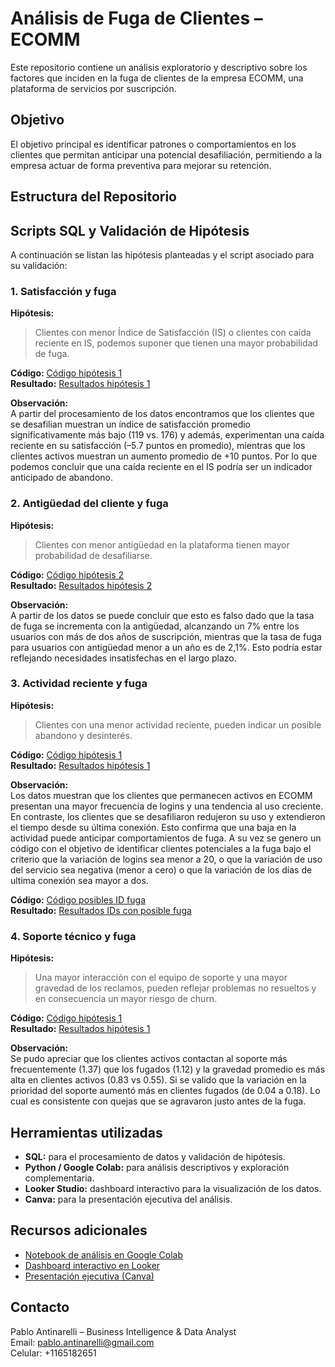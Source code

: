 # Análisis de Fuga de Clientes – ECOMM

Este repositorio contiene un análisis exploratorio y descriptivo sobre los factores que inciden en la fuga de clientes de la empresa ECOMM, una plataforma de servicios por suscripción.

## Objetivo

El objetivo principal es identificar patrones o comportamientos en los clientes que permitan anticipar una potencial desafiliación, permitiendo a la empresa actuar de forma preventiva para mejorar su retención.

## Estructura del Repositorio

## Scripts SQL y Validación de Hipótesis

A continuación se listan las hipótesis planteadas y el script asociado para su validación:

### 1. Satisfacción y fuga
**Hipótesis:**  
> Clientes con menor Índice de Satisfacción (IS) o clientes con caída reciente en IS, podemos suponer que tienen una mayor probabilidad de fuga.

**Código:** [Código hipótesis 1](Script_Hipotesis_1.sql)  
**Resultado:** [Resultados hipótesis 1](Results_Hipotesis_1.csv)

**Observación:**  
A partir del procesamiento de los datos encontramos que los clientes que se desafilian muestran un índice de satisfacción promedio significativamente más bajo (119 vs. 176) 
y además, experimentan una caída reciente en su satisfacción (–5.7 puntos en promedio), mientras que los clientes activos muestran un aumento promedio de +10 puntos. 
Por lo que podemos concluir que una caída reciente en el IS podría ser un indicador anticipado de abandono.


### 2. Antigüedad del cliente y fuga
**Hipótesis:**  
> Clientes con menor antigüedad en la plataforma tienen mayor probabilidad de desafiliarse.

**Código:** [Código hipótesis 2](Script_Hipotesis_2.sql)  
**Resultado:** [Resultados hipótesis 2](Results_Hipotesis_2.csv)

**Observación:**  
A partir de los datos se puede concluir que esto es falso dado que la tasa de fuga se incrementa con la antigüedad, alcanzando un 7% entre los usuarios con más
de dos años de suscripción, mientras que la tasa de fuga para usuarios con antigüedad menor a un año es de 2,1%. Esto podría estar reflejando necesidades insatisfechas en el largo plazo.


### 3. Actividad reciente y fuga
**Hipótesis:**  
> Clientes con una menor actividad reciente, pueden indicar un posible abandono y desinterés.

**Código:** [Código hipótesis 1](Script_Hipotesis_3.sql)  
**Resultado:** [Resultados hipótesis 1](Results_Hipotesis_3.csv)

**Observación:**  
Los datos muestran que los clientes que permanecen activos en ECOMM presentan una mayor frecuencia de logins y una tendencia al uso creciente. En contraste, los clientes que se 
desafiliaron redujeron su uso y extendieron el tiempo desde su última conexión. Esto confirma que una baja en la actividad puede anticipar comportamientos de fuga. A su vez se genero un código con el
objetivo de identificar clientes potenciales a la fuga bajo el criterio que la variación de logins sea menor a 20, o que la variación de uso del servicio sea negativa (menor a cero) o que la variación de
los días de ultima conexión sea mayor a dos.

**Código:** [Código posibles ID fuga](Script_Posibles_Fuga.sql)  
**Resultado:** [Resultados IDs con posible fuga](Resultas_ID_Posibles_Fuga.csv)


### 4. Soporte técnico y fuga
**Hipótesis:**  
> Una mayor interacción con el equipo de soporte y una mayor gravedad de los reclamos, pueden reflejar problemas no resueltos y en consecuencia un mayor riesgo de churn.

**Código:** [Código hipótesis 1](Script_Hipotesis_4.sql)  
**Resultado:** [Resultados hipótesis 1](Results_Hipotesis_4.csv)

**Observación:**  
Se pudo apreciar que los clientes activos contactan al soporte más frecuentemente (1.37) que los fugados (1.12) y la gravedad promedio es más alta en clientes activos (0.83 vs 0.55).
Si se valido que la variación en la prioridad del soporte aumentó más en clientes fugados (de 0.04 a 0.18). Lo cual es consistente con quejas que se agravaron justo antes de la fuga.


## Herramientas utilizadas

- **SQL:** para el procesamiento de datos y validación de hipótesis.
- **Python / Google Colab:** para análisis descriptivos y exploración complementaria.
- **Looker Studio:** dashboard interactivo para la visualización de los datos.
- **Canva:** para la presentación ejecutiva del análisis.


## Recursos adicionales

- [Notebook de análisis en Google Colab](https://colab.research.google.com/drive/1Ts7AmgmSTS2V_zmhVL9pm9KzSk5r2GY4?usp=sharing)
- [Dashboard interactivo en Looker](URL)
- [Presentación ejecutiva (Canva)](https://www.canva.com/design/DAGrjVGS-yg/hfd_jqg5bhwy1vr0GLNgCg/edit?utm_content=DAGrjVGS-yg&utm_campaign=designshare&utm_medium=link2&utm_source=sharebutton)


## Contacto

Pablo Antinarelli – Business Intelligence & Data Analyst  
Email: pablo.antinarelli@gmail.com  
Celular: +1165182651

